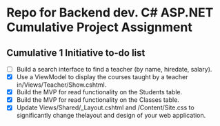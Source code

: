 # Repo for Backend dev. C# ASP.NET Cumulative Project Assignment

## Cumulative 1 Initiative to-do list

- [ ] Build a search interface to find a teacher (by name, hiredate, salary).
- [x] Use a ViewModel to display the courses taught by a teacher in/Views/Teacher/Show.cshtml.
- [x] Build the MVP for read functionality on the Students table.
- [x] Build the MVP for read functionality on the Classes table.
- [x] Update Views/Shared/_Layout.cshtml and /Content/Site.css to significantly change thelayout and design of your web application.
